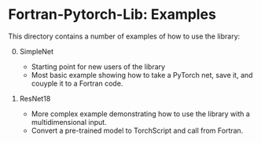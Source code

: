 # Fortran-Pytorch-Lib: Examples

This directory contains a number of examples of how to use the library:

0. SimpleNet
    - Starting point for new users of the library
    - Most basic example showing how to take a PyTorch net, save it, and couyple it to a Fortran code.

1. ResNet18
    - More complex example demonstrating how to use the library with a multidimensional input.
    - Convert a pre-trained model to TorchScript and call from Fortran.
